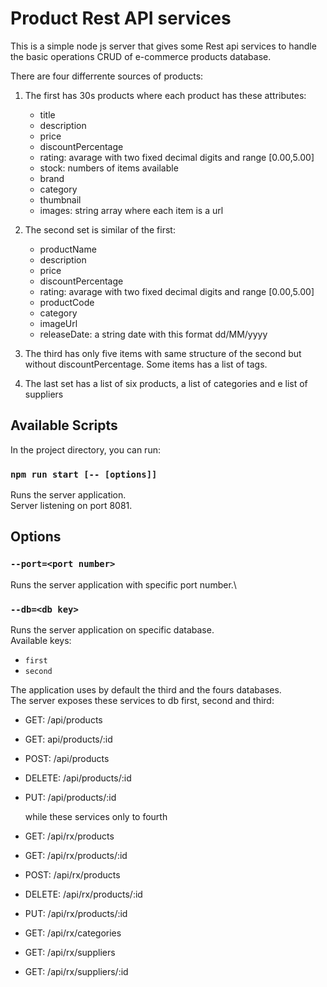 # Product Rest API services

This is a simple node js server that gives some Rest api services to handle the basic operations CRUD of e-commerce products database.

There are four differrente sources of products:

1. The first has 30s products where each product has these attributes:

   - title
   - description
   - price
   - discountPercentage
   - rating: avarage with two fixed decimal digits and range [0.00,5.00]
   - stock: numbers of items available
   - brand
   - category
   - thumbnail
   - images: string array where each item is a url

2. The second set is similar of the first:
   - productName
   - description
   - price
   - discountPercentage
   - rating: avarage with two fixed decimal digits and range [0.00,5.00]
   - productCode
   - category
   - imageUrl
   - releaseDate: a string date with this format dd/MM/yyyy
3. The third has only five items with same structure of the second but without discountPercentage. Some items has a list of tags.

4. The last set has a list of six products, a list of categories and e list of suppliers

## Available Scripts

In the project directory, you can run:

### `npm run start [-- [options]]`

Runs the server application.\
Server listening on port 8081.

## Options

### `--port=<port number>`

Runs the server application with specific port number.\

### `--db=<db key>`

Runs the server application on specific database.\
Available keys:

- `first`
- `second`

The application uses by default the third and the fours databases.\
The server exposes these services to db first, second and third:

- GET: /api/products
- GET: api/products/:id
- POST: /api/products
- DELETE: /api/products/:id
- PUT: /api/products/:id

  while these services only to fourth

- GET: /api/rx/products
- GET: /api/rx/products/:id
- POST: /api/rx/products
- DELETE: /api/rx/products/:id
- PUT: /api/rx/products/:id
- GET: /api/rx/categories
- GET: /api/rx/suppliers
- GET: /api/rx/suppliers/:id
